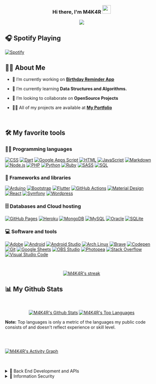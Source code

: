<h3 align="center">
  Hi there, I'm M4K4R
  <img src="https://media.giphy.com/media/hvRJCLFzcasrR4ia7z/giphy.gif" width="28">
</h3>

<p align="center">
  <a href=""><img src="https://readme-typing-svg.herokuapp.com?font=Baloo+Da+2&color=%2364FFDA&size=22&center=true&vCenter=true&width=440&height=45&lines=Full-Stack++web+and+app+Developer;Experienced+UI%2FUX+Designer"></a>
</p>

## 🎧 Spotify Playing 

[![Spotify](https://novatorem-m4k4r.vercel.app/api/spotify?background_color=060A0CD0)](https://open.spotify.com/user/iz13txxgxei4rqxusaa7brdq0)


## 🙋‍♂️ About Me

- 🔭 I’m currently working on **[Birthday Reminder App ]()**

- 🌱 I’m currently learning **Data Structures and Algorithms.**

- 👯 I’m looking to collaborate on **OpenSource Projects**

- 👨‍💻 All of my projects are available at **[My Portfolio]()**

<br>

## 🛠️ My favorite tools

### 👨‍💻 Programming languages

<p>
    <a href=""><img alt="CSS" src="https://img.shields.io/badge/CSS-1572B6.svg?logo=css3&logoColor=white"></a>
    <a href=""><img alt="Dart" src="https://img.shields.io/badge/Dart-15A6C4.svg?logo=dart&logoColor=white"></a>
    <a href=""><img alt="Google Apps Script" src="https://custom-icon-badges.herokuapp.com/badge/Google%20Apps%20Script-02569B.svg?logo=color-swatch&logoColor=white"></a>
    <a href=""><img alt="HTML" src="https://img.shields.io/badge/HTML-E34F26.svg?logo=html5&logoColor=white"></a>
    <a href=""><img alt="JavaScript" src="https://img.shields.io/badge/JavaScript-F7DF1E.svg?logo=javascript&logoColor=black"></a>
    <a href=""><img alt="Markdown" src="https://img.shields.io/badge/Markdown-000000.svg?logo=markdown&logoColor=white"></a>
    <a href=""><img alt="Node.js" src="https://img.shields.io/badge/Node.js-43853D.svg?logo=node.js&logoColor=white"></a>
    <a href=""><img alt="PHP" src="https://img.shields.io/badge/PHP-777BB4.svg?logo=php&logoColor=white"></a>
    <a href=""><img alt="Python" src="https://img.shields.io/badge/Python-14354C.svg?logo=python&logoColor=white"></a>
    <a href=""><img alt="Ruby" src="https://img.shields.io/badge/Ruby-CC342D.svg?logo=ruby&logoColor=white"></a>
    <a href=""><img alt="SASS" src="https://img.shields.io/badge/Sass-hotpink.svg?logo=SASS&logoColor=white"></a>
    <a href=""><img alt="SQL" src="https://custom-icon-badges.herokuapp.com/badge/SQL-025E8C.svg?logo=database&logoColor=white"></a>
</p>

### 🧰 Frameworks and libraries

<p>
    <a href="#"><img alt="Arduino" src="https://img.shields.io/badge/-Arduino-00979D?logo=Arduino&logoColor=white"></a>
    <a href="#"><img alt="Bootstrap" src="https://img.shields.io/badge/Bootstrap-7952B3.svg?logo=bootstrap&logoColor=white"></a>
    <a href="#"><img alt="Flutter" src="https://img.shields.io/badge/Flutter-02569B.svg?logo=flutter&logoColor=white"></a>
    <a href="#"><img alt="GitHub Actions" src="https://img.shields.io/badge/GitHub%20Actions-2671E5.svg?logo=github%20actions&logoColor=white"></a>
    <a href="#"><img alt="Material Design" src="https://img.shields.io/badge/Material%20Design-0081CB.svg?logo=material-design&logoColor=white"></a>
    <a href="#"><img alt="React" src="https://img.shields.io/badge/React-20232a.svg?logo=react&logoColor=%2361DAFB"></a>
    <a href="#"><img alt="Symfony" src="https://img.shields.io/badge/Symfony-111111.svg?logo=symfony&logoColor=white"></a>
    <a href="#"><img alt="Wordpress" src="https://img.shields.io/badge/Wordpress-21759B?logo=wordpress&logoColor=white"></a>
</p>

### 🗄️ Databases and Cloud hosting

<p>
    <a href="#"><img alt="GitHub Pages" src="https://img.shields.io/badge/GitHub%20Pages-327FC7.svg?logo=github&logoColor=white"></a>
    <a href="#"><img alt="Heroku" src="https://img.shields.io/badge/Heroku-430098.svg?logo=heroku&logoColor=white"></a>
    <a href="#"><img alt="MongoDB" src ="https://img.shields.io/badge/MongoDB-4ea94b.svg?logo=mongodb&logoColor=white"></a>
    <a href="#"><img alt="MySQL" src="https://img.shields.io/badge/MySQL-00f.svg?logo=mysql&logoColor=white"></a>
    <a href="#"><img alt="Oracle" src ="https://img.shields.io/badge/Oracle-F00000.svg?logo=oracle&logoColor=white"></a>
    <a href="#"><img alt="SQLite" src ="https://img.shields.io/badge/SQLite-07405e.svg?logo=sqlite&logoColor=white"></a>
</p>

### 💻 Software and tools

<p>
    <a href="#"><img alt="Adobe" src="https://img.shields.io/badge/Adobe-FF0000.svg?logo=adobe&logoColor=white"></a>
    <a href="#"><img alt="Android" src="https://img.shields.io/badge/Android-3DDC84?logo=android&logoColor=white"></a>
    <a href="#"><img alt="Android Studio" src="https://img.shields.io/badge/Android%20Studio-008678.svg?logo=android-studio&logoColor=white"></a>
    <a href="#"><img alt="Arch Linux" src="https://img.shields.io/badge/Arch%20Linux-1793D1.svg?logo=arch-linux&logoColor=white"></a>
    <a href="#"><img alt="Brave" src="https://img.shields.io/badge/-Brave-FB542B?logo=brave&logoColor=white"></a>
    <a href="#"><img alt="Codepen" src="https://img.shields.io/badge/Codepen-000000.svg?logo=codepen&logoColor=white"></a>
    <a href="#"><img alt="Git" src="https://img.shields.io/badge/Git-F05033.svg?logo=git&logoColor=white"></a>
    <a href="#"><img alt="Google Sheets" src="https://img.shields.io/badge/Google%20Sheets-34A853.svg?logo=google%20sheets&logoColor=white"></a>
    <a href="#"><img alt="OBS Studio" src="https://img.shields.io/badge/-OBS%20Studio-302E31?logo=obs-studio&logoColor=white"></a>
    <a href="#"><img alt="Photopea" src="https://img.shields.io/badge/Photopea-18A497?logo=photopea&logoColor=white"></a>
    <a href="#"><img alt="Stack Overflow" src="https://img.shields.io/badge/-Stack%20Overflow-FE7A16?logo=stack-overflow&logoColor=white"></a>
    <a href="#"><img alt="Visual Studio Code" src="https://img.shields.io/badge/Visual%20Studio%20Code-0078d7.svg?logo=visual-studio-code&logoColor=white"></a>
</p>

<br/>

<p align="center">
    <a href="">
        <img title="🔥 Get streak stats for your profile at git.io/streak-stats" alt="M4K4R's streak" src="https://github-readme-streak-stats.herokuapp.com/?user=M4K4R&theme=black-ice&hide_border=true&stroke=0000&background=060A0CD0"/>
    </a>
</p>


## 📊 My Github Stats

<br/>
<p align="center">
  <a href=""><img alt="M4K4R's Github Stats" src="https://github-readme-stats.vercel.app/api?username=m4k4r&show_icons=true&count_private=true&theme=react&hide_border=true&bg_color=060A0CD0" /></a>
  <a href=""><img alt="M4K4R's Top Languages" src="https://github-readme-stats.vercel.app/api/top-langs/?username=m4k4r&langs_count=8&count_private=true&layout=compact&theme=react&hide_border=true&bg_color=060A0CD0" /></a>
  <br/>
</p>

<b>Note:</b> Top languages is only a metric of the languages my public code consists of and doesn't reflect experience or skill level.


<br/>
<br/>

<a href=""><img alt="M4K4R's Activity Graph" src="https://activity-graph.herokuapp.com/graph?username=M4K4R&bg_color=060A0CD0&color=5BCDEC&line=5BCDEC&point=FFFFFF&hide_border=true" /></a>

<br/>
<br/>

<details>
<summary>📘 Back End Development and APIs</summary>
<br/>
<p align="center">
  <a href="https://github.com/M4K4R/boilerplate-npm"><img width="350" src="https://github-readme-stats.vercel.app/api/pin/?username=M4K4R&repo=boilerplate-npm&theme=react&bg_color=060A0CD0&title_color=58a6ff&icon_color=c9d1d9&hide_border=true&show_icons=false" alt="boilerplate-npm"></a>
  <a href="https://github.com/M4K4R/boilerplate-express"><img width="350" src="https://github-readme-stats.vercel.app/api/pin/?username=M4K4R&repo=boilerplate-express&theme=react&bg_color=060A0CD0&title_color=58a6ff&icon_color=c9d1d9&hide_border=true&show_icons=false" alt="boilerplate-express"></a>
  <a href="https://github.com/M4K4R/boilerplate-mongomongoose"><img width="350" src="https://github-readme-stats.vercel.app/api/pin/?username=M4K4R&repo=boilerplate-mongomongoose&theme=react&bg_color=060A0CD0&title_color=58a6ff&icon_color=c9d1d9&hide_border=true&show_icons=false" alt="boilerplate-mongomongoose"></a>
  <a href="https://github.com/M4K4R/boilerplate-project-timestamp"><img width="350" src="https://github-readme-stats.vercel.app/api/pin/?username=M4K4R&repo=boilerplate-project-timestamp&theme=react&bg_color=060A0CD0&title_color=58a6ff&icon_color=c9d1d9&hide_border=true&show_icons=false" alt="boilerplate-project-timestamp"></a>
  <a href="https://github.com/M4K4R/boilerplate-project-headerparser"><img width="350" src="https://github-readme-stats.vercel.app/api/pin/?username=M4K4R&repo=boilerplate-project-headerparser&theme=react&bg_color=060A0CD0&title_color=58a6ff&icon_color=c9d1d9&hide_border=true&show_icons=false" alt="boilerplate-project-headerparser"></a>
  <a href="https://github.com/M4K4R/boilerplate-project-urlshortener"><img width="350" src="https://github-readme-stats.vercel.app/api/pin/?username=M4K4R&repo=boilerplate-project-urlshortener&theme=react&bg_color=060A0CD0&title_color=58a6ff&icon_color=c9d1d9&hide_border=true&show_icons=false" alt="boilerplate-project-urlshortener"></a>
  <a href="https://github.com/M4K4R/boilerplate-project-filemetadata"><img width="350" src="https://github-readme-stats.vercel.app/api/pin/?username=M4K4R&repo=boilerplate-project-filemetadata&theme=react&bg_color=060A0CD0&title_color=58a6ff&icon_color=c9d1d9&hide_border=true&show_icons=false" alt="boilerplate-project-filemetadata"></a>
  <a href="https://github.com/M4K4R/boilerplate-project-exercisetracker"><img width="350" src="https://github-readme-stats.vercel.app/api/pin/?username=M4K4R&repo=boilerplate-project-exercisetracker&theme=react&bg_color=060A0CD0&title_color=58a6ff&icon_color=c9d1d9&hide_border=true&show_icons=false" alt="boilerplate-project-exercisetracker"></a>
</p>
</details>
<details>
<summary> 📕 Information Security </summary>
<br/>
<p align="center">
  <a href="https://github.com/M4K4R/boilerplate-infosec"><img width="350" src="https://github-readme-stats.vercel.app/api/pin/?username=M4K4R&repo=boilerplate-infosec&theme=react&bg_color=060A0CD0&title_color=58a6ff&icon_color=c9d1d9&hide_border=true&show_icons=false" alt="boilerplate-infosec"></a>
  <a href="https://github.com/M4K4R/boilerplate-project-secure-real-time-multiplayer-game"><img width="350" src="https://github-readme-stats.vercel.app/api/pin/?username=M4K4R&repo=boilerplate-project-secure-real-time-multiplayer-game&theme=react&bg_color=060A0CD0&title_color=58a6ff&icon_color=c9d1d9&hide_border=true&show_icons=false" alt="boilerplate-project-secure-real-time-multiplayer-game"></a>
  <a href="https://github.com/M4K4R/boilerplate-project-stockchecker"><img width="350" src="https://github-readme-stats.vercel.app/api/pin/?username=M4K4R&repo=boilerplate-project-stockchecker&theme=react&bg_color=060A0CD0&title_color=58a6ff&icon_color=c9d1d9&hide_border=true&show_icons=false" alt="boilerplate-project-stockchecker"></a>
  <a href="https://github.com/M4K4R/boilerplate-project-messageboard"><img width="350" src="https://github-readme-stats.vercel.app/api/pin/?username=M4K4R&repo=boilerplate-project-messageboard&theme=react&bg_color=060A0CD0&title_color=58a6ff&icon_color=c9d1d9&hide_border=true&show_icons=false" alt="boilerplate-project-messageboard"></a>
  <a href="https://github.com/M4K4R/boilerplate-bcrypt"><img width="350" src="https://github-readme-stats.vercel.app/api/pin/?username=M4K4R&repo=boilerplate-bcrypt&theme=react&bg_color=060A0CD0&title_color=58a6ff&icon_color=c9d1d9&hide_border=true&show_icons=false" alt="boilerplate-bcrypt"></a>
</p>
</details>
